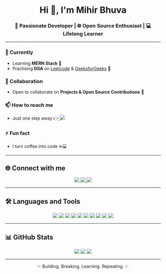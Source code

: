 <h1 align="center">Hi 👋, I'm Mihir Bhuva</h1>
<h3 align="center">🚀 Passionate Developer | 🌐 Open Source Enthusiast | 💻 Lifelong Learner</h3>

---

### 🔭 Currently
- Learning **MERN Stack** 🌱  
- Practising **DSA** on [Leetcode](https://leetcode.com/) & [GeeksforGeeks](https://www.geeksforgeeks.org/) 🧩  

### 👯 Collaboration
- Open to collaborate on **Projects & Open Source Contributions** 🤝  

### 📫 How to reach me
- Just one step away 👉<a href="https://mail.google.com/mail/?view=cm&to=mihirbhuva1@gmail.com" target="_blank">
  <img src="https://img.shields.io/badge/Gmail-D14836?style=for-the-badge&logo=gmail&logoColor=white" />
</a>


### ⚡ Fun fact
- I turn coffee into code ☕💻  

---

## 🌐 Connect with me
<p align="center">
  <a href="https://github.com/SWEETKANUDO" target="_blank">
    <img src="https://img.shields.io/badge/GitHub-100000?style=for-the-badge&logo=github&logoColor=white" />
  </a>
  <a href="mailto:mihirbh@gmail.com">
    <img src="https://img.shields.io/badge/Gmail-D14836?style=for-the-badge&logo=gmail&logoColor=white" />
  </a>
  <a href="https://www.linkedin.com/in/mihir-bhuva/" target="_blank">
    <img src="https://img.shields.io/badge/LinkedIn-0077B5?style=for-the-badge&logo=linkedin&logoColor=white" />
  </a>
</p>

---

## 🛠️ Languages and Tools
<p align="center">
  <img src="https://img.shields.io/badge/C-00599C?style=for-the-badge&logo=c&logoColor=white" />
  <img src="https://img.shields.io/badge/C++-00599C?style=for-the-badge&logo=cplusplus&logoColor=white" />
  <img src="https://img.shields.io/badge/HTML5-E34F26?style=for-the-badge&logo=html5&logoColor=white" />
  <img src="https://img.shields.io/badge/CSS3-1572B6?style=for-the-badge&logo=css3&logoColor=white" />
  <img src="https://img.shields.io/badge/JavaScript-F7DF1E?style=for-the-badge&logo=javascript&logoColor=black" />
  <img src="https://img.shields.io/badge/React-61DAFB?style=for-the-badge&logo=react&logoColor=black" />
  <img src="https://img.shields.io/badge/Node.js-339933?style=for-the-badge&logo=node.js&logoColor=white" />
  <img src="https://img.shields.io/badge/Express-000000?style=for-the-badge&logo=express&logoColor=white" />
  <img src="https://img.shields.io/badge/MongoDB-47A248?style=for-the-badge&logo=mongodb&logoColor=white" />
  <img src="https://img.shields.io/badge/MySQL-005C84?style=for-the-badge&logo=mysql&logoColor=white" />
</p>

---

## 📊 GitHub Stats
<p align="center">
  <img src="https://github-readme-stats.vercel.app/api?username=SWEETKANUDO&show_icons=true&theme=tokyonight" />
  <img src="https://github-readme-streak-stats.herokuapp.com/?user=SWEETKANUDO&theme=tokyonight" />
  <img src="https://github-readme-stats.vercel.app/api/top-langs/?username=SWEETKANUDO&layout=compact&theme=tokyonight" />
</p>

---

<p align="center">✨ Building. Breaking. Learning. Repeating. ✨</p>
